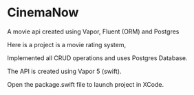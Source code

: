 # CinemaNow
A movie api created using Vapor, Fluent (ORM) and Postgres


Here is a project is a movie rating system,

Implemented all CRUD operations and uses Postgres Database.

The API is created using Vapor 5 (swift).

Open the package.swift file to launch project in XCode.

